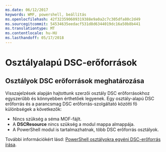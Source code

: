 ```yaml
---
ms.date: 06/12/2017
keywords: WMF, powershell, beállítás
ms.openlocfilehash: 42f323590609319388e9a0a2c7c305dfa80c2d49
ms.sourcegitcommit: 54534635eedacf531d8d6344019dc16a50b8b441
ms.translationtype: MT
ms.contentlocale: hu-HU
ms.lasthandoff: 05/17/2018
---
```

# <a name="class-based-dsc-resources"></a>Osztályalapú DSC-erőforrások

## <a name="defining-dsc-resources-with-classes"></a>Osztályok DSC erőforrások meghatározása

Visszajelzések alapján hajtottunk szerzői osztály DSC erőforrásokhoz egyszerűbb és könnyebben érthetőek legyenek.
Egy osztály-alapú DSC erőforrás és a parancsmag DSC erőforrás-szolgáltató közötti fő különbségek a következők:

* Nincs szükség a séma MOF-fájlt.
* A **DSCResource** nincs szükség a modul mappa almappája.
* A PowerShell modul is tartalmazhatnak, több DSC erőforrás osztályok.

További információkért lásd: [PowerShell osztályokra egyéni DSC-erőforrás írása](https://msdn.microsoft.com/powershell/dsc/authoringresource).
